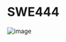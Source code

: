 # SWE444
![image](https://user-images.githubusercontent.com/90033854/139263459-0fabde05-2dd4-4e1c-8b60-fa13176fb294.png)
